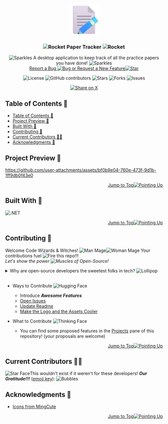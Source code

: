 <a name="readme-top"></a>

<br>
<div align="center">
  <!-- PROJECT LOGO -->
  <a href="https://github.com/SenaThenu/paper-tracker">
    <img src="https://github.com/SenaThenu/paper-tracker/blob/main/Assets/Logo.png" alt="Logo" height="100">
  </a>

  <!-- PROJECT TITLE -->
  <h3 align="center"><img src="https://raw.githubusercontent.com/Tarikul-Islam-Anik/Animated-Fluent-Emojis/master/Emojis/Travel and places/Rocket.png" alt="Rocket" width="25" height="25" /> Paper Tracker <img src="https://raw.githubusercontent.com/Tarikul-Islam-Anik/Animated-Fluent-Emojis/master/Emojis/Travel and places/Rocket.png" alt="Rocket" width="25" height="25" /></h3>

  <!-- Project Description -->
  <p align="center">
    <img src="https://raw.githubusercontent.com/Tarikul-Islam-Anik/Animated-Fluent-Emojis/master/Emojis/Activities/Sparkles.png" alt="Sparkles" width="25" height="25" /> A desktop application to keep track of all the practice papers you have done! <img src="https://raw.githubusercontent.com/Tarikul-Islam-Anik/Animated-Fluent-Emojis/master/Emojis/Activities/Sparkles.png" alt="Sparkles" width="25" height="25" />
    <br>
    <a href="https://github.com/SenaThenu/paper-tracker/issues">Report a Bug <img src="https://raw.githubusercontent.com/Tarikul-Islam-Anik/Animated-Fluent-Emojis/master/Emojis/Animals/Bug.png" alt="Bug" width="20" height="20" /> or Request a New Feature<img src="https://raw.githubusercontent.com/Tarikul-Islam-Anik/Animated-Fluent-Emojis/master/Emojis/Travel and places/Star.png" alt="Star" width="20" height="20" /></a>
  </p>
</div>

<!-- PROJECT SHIELDS -->
<p align="center">
  <img src="https://img.shields.io/badge/license-MIT-blue.svg?labelColor=003694&color=ffffff" alt="License">
  <img src="https://img.shields.io/github/contributors/SenaThenu/paper-tracker?labelColor=003694&color=ffffff" alt="GitHub contributors" >
  <img src="https://img.shields.io/github/stars/SenaThenu/paper-tracker.svg?labelColor=003694&color=ffffff" alt="Stars">
  <img src="https://img.shields.io/github/forks/SenaThenu/paper-tracker.svg?labelColor=003694&color=ffffff" alt="Forks">
  <img src="https://img.shields.io/github/issues/SenaThenu/paper-tracker.svg?labelColor=003694&color=ffffff" alt="Issues">
</p>

<!-- SHARING ON SOCIAL MEDIA -->
<p align="center">
  <a href="https://x.com/intent/tweet?hashtags=study%2Copen_source&text=Check%20this%20GitHub%20repository%20out:%20paper-tracker!&url=https%3A%2F%2Fgithub.com%2Fsenathenu%2Fpaper-tracker">
    <img height=24 src="https://img.shields.io/badge/-share%20on%20x-black?labelColor=black&logo=x&logoColor=white&style=flat-square" alt="Share on X">
  </a>
</p>

<!-- TABLE OF CONTENTS -->
## Table of Contents 📜
- [Table of Contents 📜](#table-of-contents-)
- [Project Preview 📖](#project-preview-)
- [Built With 🔧](#built-with-)
- [Contributing 👋](#contributing-)
- [Current Contributors 🧙‍♂️](#current-contributors-️)
- [Acknowledgments 💝](#acknowledgments-)


<!-- PROJECT PREVIEW -->

## Project Preview 📖



https://github.com/user-attachments/assets/bf0b9e04-760e-473f-9d1b-1ff9db0f43e0



<p align="right"><a href="#readme-top">Jump to Top<img src="https://raw.githubusercontent.com/Tarikul-Islam-Anik/Animated-Fluent-Emojis/master/Emojis/Hand gestures/Index Pointing Up.png" alt="Pointing Up" width="25" height="25" /></a></p>

## Built With 🔧

<img src="https://img.shields.io/badge/.NET-5027d5?style=for-the-badge&logo=.net&logoColor=ffffff" alt=".NET">

<p align="right"><a href="#readme-top">Jump to Top<img src="https://raw.githubusercontent.com/Tarikul-Islam-Anik/Animated-Fluent-Emojis/master/Emojis/Hand gestures/Index Pointing Up.png" alt="Pointing Up" width="25" height="25" /></a></p>

<!-- CONTRIBUTING -->
## Contributing 👋

Welcome Code Wizards & Witches! <img src="https://raw.githubusercontent.com/Tarikul-Islam-Anik/Animated-Fluent-Emojis/master/Emojis/People/Man%20Mage.png" alt="Man Mage" width="25" height="25" /><img src="https://raw.githubusercontent.com/Tarikul-Islam-Anik/Animated-Fluent-Emojis/master/Emojis/People/Woman%20Mage.png" alt="Woman Mage" width="25" height="25" /> Your contributions fuel <img src="https://raw.githubusercontent.com/Tarikul-Islam-Anik/Animated-Fluent-Emojis/master/Emojis/Travel%20and%20places/Fire.png" alt="Fire" width="25" height="25" /> this repo!!!
<br>
_Let's show the power <img src="https://raw.githubusercontent.com/Tarikul-Islam-Anik/Animated-Fluent-Emojis/master/Emojis/Hand%20gestures/Flexed Biceps.png" alt="Muscles" width="25" height="25" /> of Open-Source!_

<details>
    <summary>Why are open-source developers the sweetest folks in tech? <img src="https://raw.githubusercontent.com/Tarikul-Islam-Anik/Animated-Fluent-Emojis/master/Emojis/Food/Lollipop.png" alt="Lollipop" width="25" height="25" /></summary>
    <p> Because they believe in sharing not only code but also <i>smiles <img src="https://raw.githubusercontent.com/Tarikul-Islam-Anik/Animated-Fluent-Emojis/master/Emojis/Smilies/Face with Hand Over Mouth.png" alt="Laugh" width="25" height="25" /></i> and <i>love <img src="https://raw.githubusercontent.com/Tarikul-Islam-Anik/Animated-Fluent-Emojis/master/Emojis/Smilies/Beating Heart.png" alt="Beating Heart" width="25" height="25" /></i> through 0s and 1s!</p>
</details>

<br>

-   Ways to Contribute <img src="https://raw.githubusercontent.com/Tarikul-Islam-Anik/Animated-Fluent-Emojis/master/Emojis/Smilies/Smiling Face with Open Hands.png" alt="Hugging Face" width="25" height="25" />
    -   Introduce **_Awesome Features_**
    -   [Open Issues](https://github.com/SenaThenu/snake/issues)
    -   [Update Readme](https://github.com/SenaThenu/snake/blob/main/README.md)
    -   [Make the Logo and the Assets Cooler](https://github.com/SenaThenu/snake/tree/main/slides) 

- What to Contribute <img src="https://raw.githubusercontent.com/Tarikul-Islam-Anik/Animated-Fluent-Emojis/master/Emojis/Smilies/Thinking%20Face.png" alt="Thinking Face" width="25" height="25" />
  - You can find some proposed features in the [Projects](https://github.com/SenaThenu/snake/projects) pane of this repository! (your proposals are welcome)

<p align="right"><a href="#readme-top">Jump to Top<img src="https://raw.githubusercontent.com/Tarikul-Islam-Anik/Animated-Fluent-Emojis/master/Emojis/Hand gestures/Index Pointing Up.png" alt="Pointing Up" width="25" height="25" /></a></p>

## Current Contributors 🧙‍♂️

<img src="https://raw.githubusercontent.com/Tarikul-Islam-Anik/Animated-Fluent-Emojis/master/Emojis/Smilies/Star-Struck.png" alt="Star Face" width="25" height="25" />This wouldn't exist if it weren't for these developers! **_Our Gratitude!!!_** ([emoji key](https://allcontributors.org/docs/en/emoji-key)): <img src="https://raw.githubusercontent.com/Tarikul-Islam-Anik/Animated-Fluent-Emojis/master/Emojis/Symbols/Bubbles.png" alt="Bubbles" width="25" height="25" />

<!-- ALL-CONTRIBUTORS-LIST:START - Do not remove or modify this section -->
<!-- prettier-ignore-start -->
<!-- markdownlint-disable -->

<!-- markdownlint-restore -->
<!-- prettier-ignore-end -->

<!-- ALL-CONTRIBUTORS-LIST:END -->

<!-- ACKNOWLEDGMENTS -->

## Acknowledgments 💝

-   [Icons from MingCute](https://www.mingcute.com/)

<p align="right"><a href="#readme-top">Jump to Top<img src="https://raw.githubusercontent.com/Tarikul-Islam-Anik/Animated-Fluent-Emojis/master/Emojis/Hand gestures/Index Pointing Up.png" alt="Pointing Up" width="25" height="25" /></a></p>
